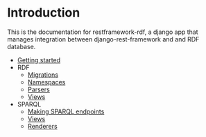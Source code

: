 # Introduction

This is the documentation for restframework-rdf, a django app that manages integration between django-rest-framework and and RDF database.

- [Getting started](/getting-started)
- RDF
    - [Migrations](/rdf/migrations)
    - [Namespaces](/rdf/namespaces)
    - [Parsers](/rdf/parsers)
    - [Views](/rdf/views)
- SPARQL
    - [Making SPARQL endpoints](/sparql/making-sparql-endpoints)
    - [Views](sparql/views)
    - [Renderers](/sparql/renderers)